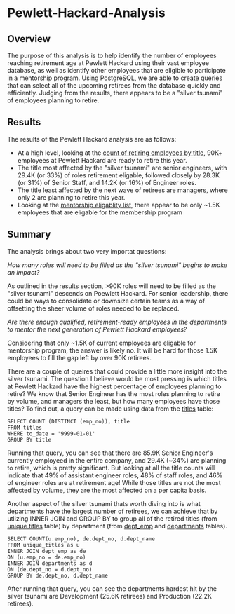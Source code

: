 # Pewlett-Hackard-Analysis

## Overview 
The purpose of this analysis is to help identify the number of employees reaching retirement age at Pewlett Hackard using their vast employee database, as well as identify other employees that are eligible to participate in a mentorship program. Using PostgreSQL, we are able to create queries that can select all of the upcoming retirees from the database quickly and efficiently. Judging from the results, there appears to be a "silver tsunami" of employees planning to retire. 
## Results 
The results of the Pewlett Hackard analysis are as follows: 
* At a high level, looking at the [count of retiring employees by title](https://github.com/matthewprice-github/Pewlett-Hackard-Analysis/blob/main/Data/retiring_titles.csv), 90K+ employees at Pewlett Hackard are ready to retire this year.
* The title most affected by the "silver tsunami" are senior engineers, with 29.4K (or 33%) of roles retirement eligable, followed closely by 28.3K (or 31%) of Senior Staff, and 14.2K (or 16%) of Engineer roles. 
* The title least affected by the next wave of retirees are managers, where only 2 are planning to retire this year. 
* Looking at the [mentorship eligablity list](https://github.com/matthewprice-github/Pewlett-Hackard-Analysis/blob/main/Data/mentorship_eligibility.csv), there appear to be only ~1.5K employees that are eligable for the membership program

## Summary 
The analysis brings about two very importat questions:  

*How many roles will need to be filled as the "silver tsunami" begins to make an impact?*

As outlined in the results section, >90K roles will need to be filled as the "silver tsunami" descends on Poewlett Hackard. For senior leadership, there could be ways to consolidate or downsize certain teams as a way of offsetting the sheer volume of roles needed to be replaced. 

*Are there enough qualified, retirement-ready employees in the departments to mentor the next generation of Pewlett Hackard employees?*

Considering that only ~1.5K of current employees are eligable for mentorship program, the answer is likely no. It will be hard for those 1.5K employees to fill the gap left by over 90K retirees. 

There are a couple of queires that could provide a little more insight into the silver tsunami. The question I believe would be most pressing is which titles at Pewlett Hackard have the highest percentage of employees planning to retire? We know that Senior Engineer has the most roles planning to retire by volume, and managers the least, but how many employees have those titles? To find out, a query can be made using data from the [titles](https://github.com/matthewprice-github/Pewlett-Hackard-Analysis/blob/main/Data/titles.csv) table: 

```
SELECT COUNT (DISTINCT (emp_no)), title
FROM titles
WHERE to_date = '9999-01-01'
GROUP BY title
```
Running that query, you can see that there are 85.9K Senior Engineer's currently employeed in the entire company, and 29.4K (~34%) are planning to retire, which is pretty significant. But looking at all the title counts will indicate that 49% of assistant engineer roles, 48% of staff roles, and 46% of engineer roles are at retirement age! While those titles are not the most affected by volume, they are the most affected on a per capita basis. 

Another aspect of the silver tsunami thats worth diving into is what departments have the largest number of retirees, we can achieve that by utlizing INNER JOIN and GROUP BY to group all of the retired titles (from [unique titles](https://github.com/matthewprice-github/Pewlett-Hackard-Analysis/blob/main/Data/unique_titles.csv) table) by department (from [dept_emp](https://github.com/matthewprice-github/Pewlett-Hackard-Analysis/blob/main/Data/dept_emp.csv) and [departments](https://github.com/matthewprice-github/Pewlett-Hackard-Analysis/blob/main/Data/departments) tables). 
``` 
SELECT COUNT(u.emp_no), de.dept_no, d.dept_name
FROM unique_titles as u 
INNER JOIN dept_emp as de
ON (u.emp_no = de.emp_no)
INNER JOIN departments as d
ON (de.dept_no = d.dept_no)
GROUP BY de.dept_no, d.dept_name
```

After running that query, you can see the departments hardest hit by the silver tsunami are Development (25.6K retirees) and Production (22.2K retirees).  




